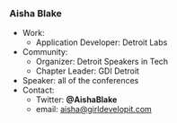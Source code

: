 ### Aisha Blake

- Work:
  - Application Developer: Detroit Labs
- Community:
  - Organizer: Detroit Speakers in Tech
  - Chapter Leader: GDI Detroit
- Speaker: all of the conferences
- Contact:
  - Twitter: **@AishaBlake**
  - email: aisha@girldevelopit.com
